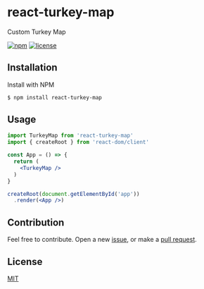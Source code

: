 # react-turkey-map

Custom Turkey Map

[![npm](https://img.shields.io/npm/v/react-turkey-map.svg?style=flat-square)](https://www.npmjs.com/package/react-turkey-map)
[![license](https://img.shields.io/badge/license-MIT-blue.svg?style=flat-square)](https://github.com/ozgrozer/react-turkey-map/blob/master/license)

## Installation

Install with NPM

```sh
$ npm install react-turkey-map
```

## Usage
```jsx
import TurkeyMap from 'react-turkey-map'
import { createRoot } from 'react-dom/client'

const App = () => {
  return (
    <TurkeyMap />
  )
}

createRoot(document.getElementById('app'))
  .render(<App />)
```

## Contribution

Feel free to contribute. Open a new [issue](https://github.com/ozgrozer/react-turkey-map/issues), or make a [pull request](https://github.com/ozgrozer/react-turkey-map/pulls).

## License

[MIT](https://github.com/ozgrozer/react-turkey-map/blob/master/license)
